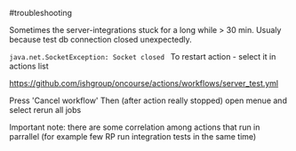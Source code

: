 #troubleshooting

Sometimes the server-integrations stuck for a long while > 30 min. Usualy because test db connection closed unexpectedly.

`java.net.SocketException: Socket closed
`
To restart action - select it in actions list

https://github.com/ishgroup/oncourse/actions/workflows/server_test.yml

Press 'Cancel workflow'
Then (after action really stopped) open menue and select rerun all jobs

Important note: there are some correlation among actions that run in parrallel (for example few RP run integration tests in the same time)